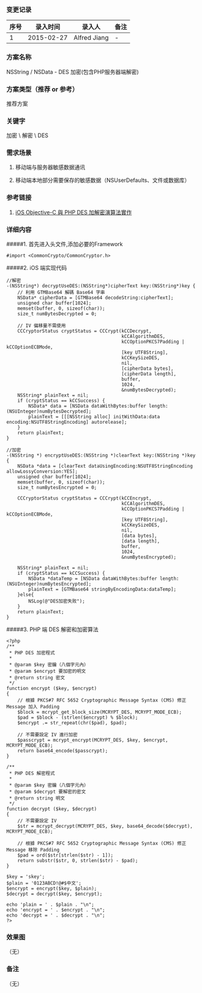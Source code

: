 ### 变更记录
| 序号 | 录入时间 | 录入人 | 备注 |
| -- | -- | -- | -- |
| 1 | 2015-02-27 | Alfred Jiang | - |

### 方案名称
NSString / NSData - DES 加密(包含PHP服务器端解密)

### 方案类型（推荐 or 参考）
推荐方案

### 关键字
加密 \ 解密 \ DES

### 需求场景
1. 移动端与服务器敏感数据通讯

2. 移动端本地部分需要保存的敏感数据（NSUserDefaults、文件或数据库）

### 参考链接
1. [iOS Objective-C 與 PHP DES 加解密演算法實作](http://blog.toright.com/posts/2657/ios-objective-c-%E8%88%87-php-des-%E5%8A%A0%E8%A7%A3%E5%AF%86%E6%BC%94%E7%AE%97%E6%B3%95%E5%AF%A6%E4%BD%9C.html)

### 详细内容
#####1. 首先进入头文件,添加必要的Framework


    #import <CommonCrypto/CommonCryptor.h>

#####2. iOS 端实现代码


    //解密
    -(NSString*) decryptUseDES:(NSString*)cipherText key:(NSString*)key {
        // 利用 GTMBase64 解碼 Base64 字串
        NSData* cipherData = [GTMBase64 decodeString:cipherText];
        unsigned char buffer[1024];
        memset(buffer, 0, sizeof(char));
        size_t numBytesDecrypted = 0;

        // IV 偏移量不需使用
        CCCryptorStatus cryptStatus = CCCrypt(kCCDecrypt,
                                              kCCAlgorithmDES,
                                              kCCOptionPKCS7Padding | kCCOptionECBMode,
                                              [key UTF8String],
                                              kCCKeySizeDES,
                                              nil,
                                              [cipherData bytes],
                                              [cipherData length],
                                              buffer,
                                              1024,
                                              &numBytesDecrypted);
        NSString* plainText = nil;
        if (cryptStatus == kCCSuccess) {
            NSData* data = [NSData dataWithBytes:buffer length:(NSUInteger)numBytesDecrypted];
            plainText = [[[NSString alloc] initWithData:data encoding:NSUTF8StringEncoding] autorelease];
        }
        return plainText;
    }

    //加密
    -(NSString *) encryptUseDES:(NSString *)clearText key:(NSString *)key
    {
        NSData *data = [clearText dataUsingEncoding:NSUTF8StringEncoding allowLossyConversion:YES];
        unsigned char buffer[1024];
        memset(buffer, 0, sizeof(char));
        size_t numBytesEncrypted = 0;

        CCCryptorStatus cryptStatus = CCCrypt(kCCEncrypt,
                                              kCCAlgorithmDES,
                                              kCCOptionPKCS7Padding | kCCOptionECBMode,
                                              [key UTF8String],
                                              kCCKeySizeDES,
                                              nil,
                                              [data bytes],
                                              [data length],
                                              buffer,
                                              1024,
                                              &numBytesEncrypted);

        NSString* plainText = nil;
        if (cryptStatus == kCCSuccess) {
            NSData *dataTemp = [NSData dataWithBytes:buffer length:(NSUInteger)numBytesEncrypted];
            plainText = [GTMBase64 stringByEncodingData:dataTemp];
        }else{
            NSLog(@"DES加密失败");
        }
        return plainText;
    }

#####3. PHP 端 DES 解密和加密算法


    <?php
    /**
     * PHP DES 加密程式
     *
     * @param $key 密鑰（八個字元內）
     * @param $encrypt 要加密的明文
     * @return string 密文
     */
    function encrypt ($key, $encrypt)
    {
        // 根據 PKCS#7 RFC 5652 Cryptographic Message Syntax (CMS) 修正 Message 加入 Padding
        $block = mcrypt_get_block_size(MCRYPT_DES, MCRYPT_MODE_ECB);
        $pad = $block - (strlen($encrypt) % $block);
        $encrypt .= str_repeat(chr($pad), $pad);

        // 不需要設定 IV 進行加密
        $passcrypt = mcrypt_encrypt(MCRYPT_DES, $key, $encrypt, MCRYPT_MODE_ECB);
        return base64_encode($passcrypt);
    }

    /**
     * PHP DES 解密程式
     *
     * @param $key 密鑰（八個字元內）
     * @param $decrypt 要解密的密文
     * @return string 明文
     */
    function decrypt ($key, $decrypt)
    {
        // 不需要設定 IV
        $str = mcrypt_decrypt(MCRYPT_DES, $key, base64_decode($decrypt), MCRYPT_MODE_ECB);

        // 根據 PKCS#7 RFC 5652 Cryptographic Message Syntax (CMS) 修正 Message 移除 Padding
        $pad = ord($str[strlen($str) - 1]);
        return substr($str, 0, strlen($str) - $pad);
    }

    $key = 'skey';
    $plain = '0123ABCD!@#$中文';
    $encrypt = encrypt($key, $plain);
    $decrypt = decrypt($key, $encrypt);

    echo 'plain = ' . $plain . "\n";
    echo 'encrypt = ' . $encrypt . "\n";
    echo 'decrypt = ' . $decrypt . "\n";
    ?>

### 效果图
（无）

### 备注
（无）
